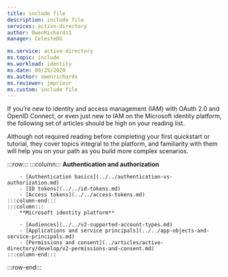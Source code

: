 ```yaml
---
title: include file
description: include file
services: active-directory
author: OwenRichards1
manager: CelesteDG

ms.service: active-directory
ms.topic: include
ms.workload: identity
ms.date: 09/25/2020
ms.author: owenrichards
ms.reviewer: jmprieur
ms.custom: include file
---
```


If you're new to identity and access management (IAM) with OAuth 2.0 and OpenID Connect, or even just new to IAM on the Microsoft identity platform, the following set of articles should be high on your reading list.

Although not required reading before completing your first quickstart or tutorial, they cover topics integral to the platform, and familiarity with them will help you on your path as you build more complex scenarios.

:::row:::
    :::column:::
        **Authentication and authorization**

        - [Authentication basics](../../authentication-vs-authorization.md)
        - [ID tokens](../../id-tokens.md)
        - [Access tokens](../../access-tokens.md)
    :::column-end:::
    :::column:::
        **Microsoft identity platform**

        - [Audiences](../../v2-supported-account-types.md)
        - [Applications and service principals](../../app-objects-and-service-principals.md)
        - [Permissions and consent](../articles/active-directory/develop/v2-permissions-and-consent.md)
    :::column-end:::
:::row-end:::
